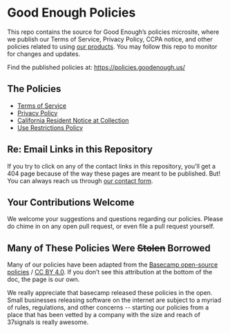# Good Enough Policies

This repo contains the source for Good Enough’s policies microsite, where we publish our Terms of Service, Privacy Policy, CCPA notice, and other policies related to using [our products](https://goodenough.us). You may follow this repo to monitor for changes and updates.

Find the published policies at:
https://policies.goodenough.us/


## The Policies

* [Terms of Service](terms.md)
* [Privacy Policy](privacy.md)
* [California Resident Notice at Collection](ccpa.md)
* [Use Restrictions Policy](abuse.md)


## Re: Email Links in this Repository

If you try to click on any of the contact links in this repository, you’ll get a 404 page because of the way these pages are meant to be published. But! You can always reach us through [our contact form](http://goodenough.us/contact/).


## Your Contributions Welcome

We welcome your suggestions and questions regarding our policies. Please do chime in on any open pull request, or even file a pull request yourself.


## Many of These Policies Were ~~Stolen~~ Borrowed

Many of our policies have been adapted from the [Basecamp open-source policies](https://github.com/basecamp/policies) / [CC BY 4.0](https://creativecommons.org/licenses/by/4.0/). If you don’t see this attribution at the bottom of the doc, the page is our own.

We really appreciate that basecamp released these policies in the open. Small businesses releasing software on the internet are subject to a myriad of rules, regulations, and other concerns -- starting our policies from a place that has been vetted by a company with the size and reach of 37signals is really awesome.
